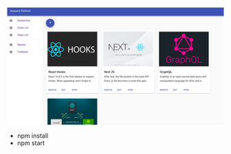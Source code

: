 
![Goals](https://github.com/kapit4n/react-research/blob/develop/mockups/react-research-list-light.png?raw=true)

* npm install
* npm start
